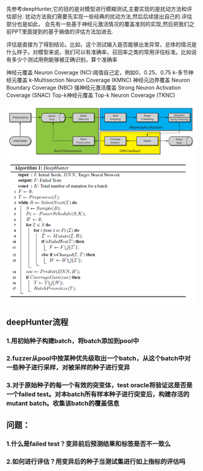 先参考deepHunter,它的目的是对模型进行模糊测试,主要实现的是扰动方法和评估部分.
扰动方法我们需要先实现一些经典的扰动方法,然后后续提出自己的.评估部分也是如此，
会先有一些基于神经元激活情况的覆盖准则的实现,然后把我们之前PPT里面提到的基于熵值的评估方法加进去.

评估是直接为了得到结论。比如，这个测试输入是否能够出发异常，总体的情况是什么样子。对模型来说，我们可以有准确率，召回率之类的常用评估标准。比如说有多少个测试用例能够被正确识别，算个准确率

神经元覆盖 Neuron Coverage (NC):阈值自己定，例如0、0.25、0.75
k-多节神经元覆盖 k-Multisection Neuron Coverage (KMNC)
神经元边界覆盖 Neuron Boundary Coverage (NBC)
强神经元激活覆盖 Strong Neuron Activation Coverage (SNAC)
Top-k神经元覆盖 Top-k Neuron Coverage (TKNC)

![img_1.png](img/img_1.png)
![img.png](img/img.png)

## deepHunter流程
### 1.用初始种子构建batch，将batch添加到pool中
### 2.fuzzer从pool中按某种优先级取出一个batch，从这个batch中对一些种子进行采样，对被采样的种子进行变异
### 3.对于原始种子的每一个有效的突变体，test oracle将验证这是否是一个failed test。对本batch所有样本种子进行突变后，构建存活的mutant batch。收集该batch的覆盖信息



## 问题：
### 1.什么是failed test？变异前后预测结果和标签是否不一致么
### 2.如何进行评估？用变异后的种子当测试集进行如上指标的评估吗
